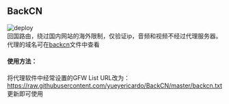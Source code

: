 ## BackCN
![deploy](https://github.com/yueyericardo/BackCN/workflows/deploy/badge.svg)  
回国路由，绕过国内网站的海外限制，仅验证ip，音频和视频不经过代理服务器。  
代理的域名可在[backcn](https://github.com/yueyericardo/BackCN/blob/master/backcn)文件中查看

#### 使用方法：
将代理软件中经常设置的GFW List URL改为：https://raw.githubusercontent.com/yueyericardo/BackCN/master/backcn.txt  
更新即可使用
